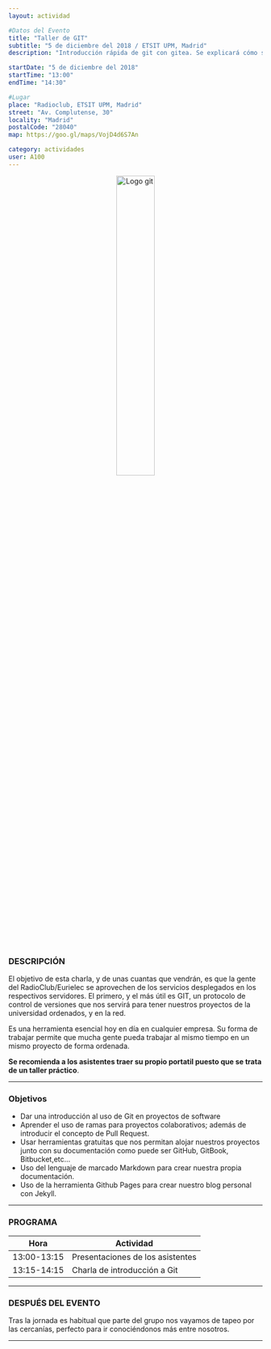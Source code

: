 ```yaml
---
layout: actividad

#Datos del Evento
title: "Taller de GIT"
subtitle: "5 de diciembre del 2018 / ETSIT UPM, Madrid"
description: "Introducción rápida de git con gitea. Se explicará cómo sacar partido de git para los trabajos que nos envian en la universidad. Además se enseñarán algunas cosas muy útiles como github pages para hacer blogs."

startDate: "5 de diciembre del 2018"
startTime: "13:00"
endTime: "14:30"

#Lugar
place: "Radioclub, ETSIT UPM, Madrid"
street: "Av. Complutense, 30"
locality: "Madrid"
postalCode: "28040"
map: https://goo.gl/maps/VojD4d6S7An

category: actividades
user: A100
---
```


<p align="center">
  <img src="/2018-12-02/git_logo.png" alt="Logo git" width="39%"/>
</p>

### DESCRIPCIÓN

El objetivo de esta charla, y de unas cuantas que vendrán, es que la gente del RadioClub/Eurielec se aprovechen de los servicios desplegados en los respectivos servidores. El primero, y el más útil es GIT, un protocolo de control de versiones que nos servirá para tener nuestros proyectos de la universidad ordenados, y en la red.

Es una herramienta esencial hoy en día en cualquier empresa. Su forma de trabajar permite que mucha gente pueda trabajar al mismo tiempo en un mismo proyecto de forma ordenada.

**Se recomienda a los asistentes traer su propio portatil puesto que se trata de un taller práctico**.

---

### Objetivos

* Dar una introducción al uso de Git en proyectos de software
* Aprender el uso de ramas para proyectos colaborativos; además de introducir el concepto de Pull Request.
* Usar herramientas gratuitas que nos permitan alojar nuestros proyectos junto con su documentación como puede ser GitHub, GitBook, Bitbucket,etc…
* Uso del lenguaje de marcado Markdown para crear nuestra propia documentación.
* Uso de la herramienta Github Pages para crear nuestro blog personal con Jekyll.

---

### PROGRAMA

| Hora | Actividad |
|---|---|
| 13:00-13:15   | Presentaciones de los asistentes  |
| 13:15-14:15   | Charla de introducción a Git |

---

### DESPUÉS DEL EVENTO

Tras la jornada es habitual que parte del grupo nos vayamos de tapeo por las cercanías, perfecto para ir conociéndonos más entre nosotros.

---

